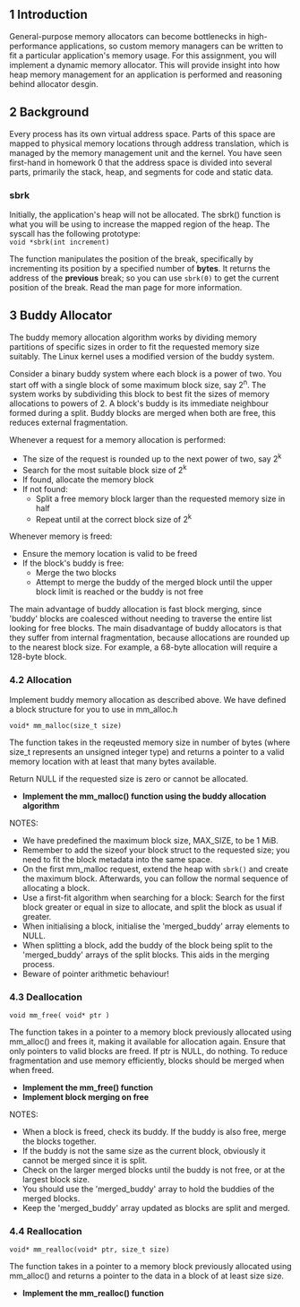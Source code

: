 ## 1 Introduction

General-purpose memory allocators can become bottlenecks in high-performance applications, so custom memory managers can be written to fit a particular application's memory usage.
For this assignment, you will implement a dynamic memory allocator.
This will provide insight into how heap memory management for an application is performed and reasoning behind allocator desgin.

## 2 Background

Every process has its own virtual address space. Parts of this space are mapped to physical memory locations through address translation, which is managed by the memory management unit and the kernel. 
You have seen first-hand in homework 0 that the address space is divided into several parts, primarily the stack, heap, and segments for code and static data.

### sbrk

Initially, the application's heap will not be allocated. The sbrk() function is what you will be using to increase the mapped region of the heap.
The syscall has the following prototype:  
```void *sbrk(int increment)```

The function manipulates the position of the break, specifically by incrementing its position by a specified number of **bytes**. 
It returns the address of the **previous** break; so you can use ```sbrk(0)``` to get the current position of the break.
Read the man page for more information.

## 3 Buddy Allocator

The buddy memory allocation algorithm works by dividing memory partitions of specific sizes in order to fit the requested memory size suitably. The Linux kernel uses a modified version of the buddy system.  

Consider a binary buddy system where each block is a power of two. You start off with a single block of some maximum block size, say 2<sup>n</sup>. 
The system works by subdividing this block to best fit the sizes of memory allocations to powers of 2.
A block's buddy is its immediate neighbour formed during a split. Buddy blocks are merged when both are free, this reduces external fragmentation.

Whenever a request for a memory allocation is performed:
- The size of the request is rounded up to the next power of two, say 2<sup>k</sup>
- Search for the most suitable block size of 2<sup>k</sup>
- If found, allocate the memory block
- If not found:
    - Split a free memory block larger than the requested memory size in half
    - Repeat until at the correct block size of 2<sup>k</sup>
    
Whenever memory is freed:
- Ensure the memory location is valid to be freed
- If the block's buddy is free:
    - Merge the two blocks
    - Attempt to merge the buddy of the merged block until the upper block limit is reached or the buddy is not free

The main advantage of buddy allocation is fast block merging, since 'buddy' blocks are coalesced without needing to traverse the entire list looking for free blocks.
The main disadvantage of buddy allocators is that they suffer from internal fragmentation, because allocations are rounded up to the nearest block size. 
For example, a 68-byte allocation will require a 128-byte block.

### 4.2 Allocation

Implement buddy memory allocation as described above. We have defined a block structure for you to use in mm_alloc.h

```
void* mm_malloc(size_t size)
```
The function takes in the reqeusted memory size in number of bytes (where size_t represents an unsigned integer type) and returns a pointer to a valid memory location with at least that many bytes available.  

Return NULL if the requested size is zero or cannot be allocated.

- **Implement the mm_malloc() function using the buddy allocation algorithm**

NOTES:
- We have predefined the maximum block size, MAX_SIZE, to be 1 MiB. 
- Remember to add the sizeof your block struct to the requested size; you need to fit the block metadata into the same space.  
- On the first mm_malloc request, extend the heap with ```sbrk()``` and create the maximum block. Afterwards, you can follow the normal sequence of allocating a block.  
- Use a first-fit algorithm when searching for a block: Search for the first block greater or equal in size to allocate, and split the block as usual if greater.  
- When initialising a block, initialise the 'merged_buddy' array elements to NULL.
- When splitting a block, add the buddy of the block being split to the 'merged_buddy' arrays of the split blocks. This aids in the merging process.
- Beware of pointer arithmetic behaviour!

### 4.3 Deallocation

```
void mm_free( void* ptr )
```  
The function takes in a pointer to a memory block previously allocated using mm_alloc() and frees it, making it available for allocation again.
Ensure that only pointers to valid blocks are freed. If ptr is NULL, do nothing.
To reduce fragmentation and use memory efficiently, blocks should be merged when when freed.  

- **Implement the mm_free() function**
- **Implement block merging on free**

NOTES:
- When a block is freed, check its buddy. If the buddy is also free, merge the blocks together.  
- If the buddy is not the same size as the current block, obviously it cannot be merged since it is split.
- Check on the larger merged blocks until the buddy is not free, or at the largest block size.  
- You should use the 'merged_buddy' array to hold the buddies of the merged blocks.
- Keep the 'merged_buddy' array updated as blocks are split and merged.

### 4.4 Reallocation

```
void* mm_realloc(void* ptr, size_t size)
```
The function takes in a pointer to a memory block previously allocated using mm_alloc() and returns a pointer to the data in a block of at least size size.  

- **Implement the mm_realloc() function**
